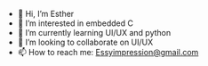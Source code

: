 - 👋 Hi, I’m Esther
- 👀 I’m interested in embedded C
- 🌱 I’m currently learning UI/UX and python 
- 💞️ I’m looking to collaborate on UI/UX
- 📫 How to reach me: Essyimpression@gmail.com

<!---
Esthermgbedo/Esthermgbedo is a ✨ special ✨ repository because its `README.md` (this file) appears on your GitHub profile.
You can click the Preview link to take a look at your changes.
--->
